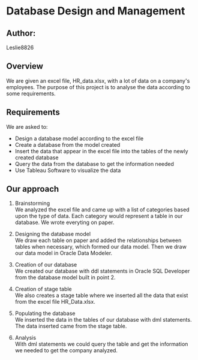 # Database Design and Management

## Author: 
Leslie8826

## Overview
We are given an excel file, HR_data.xlsx, with a lot of data on a company's employees. The purpose of this project is to analyse the data according to some requirements.

## Requirements 
We are asked to:
  - Design a database model according to the excel file
  - Create a database from the model created
  - Insert the data that appear in the excel file into the tables of the newly created database
  - Query the data from the database to get the information needed
  - Use Tableau Software to visualize the data

## Our approach
1. Brainstorming <br>
We analyzed the excel file and came up with a list of categories based upon the type of data. Each category would represent a table in our database. We wrote everyting on paper.

2. Designing the database model <br>
We draw each table on paper and added the relationships between tables when necessary, which formed our data model. Then we draw our data model in Oracle Data Modeler.

3. Creation of our database <br>
We created our database with ddl statements in Oracle SQL Developer from the database model built in point 2.

4. Creation of stage table <br>
We also creates a stage table where we inserted all the data that exist from the excel file HR_Data.xlsx.

5. Populating the database <br>
We inserted the data in the tables of our database with dml statements. The data inserted came from the stage table.

6. Analysis <br>
With dml statements we could query the table and get the information we needed to get the company analyzed.
